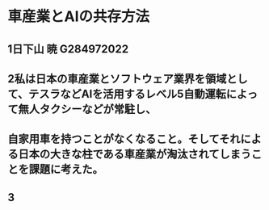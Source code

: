 # 車産業とAIの共存方法
## 1日下山 暁 G284972022

## 2私は日本の車産業とソフトウェア業界を領域として、テスラなどAIを活用するレベル5自動運転によって無人タクシーなどが常駐し、
## 自家用車を持つことがなくなること。そしてそれによる日本の大きな柱である車産業が淘汰されてしまうことを課題に考えた。

## 3
